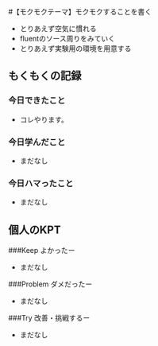 #【モクモクテーマ】モクモクすることを書く
* とりあえず空気に慣れる
* fluentのソース周りをみていく
* とりあえず実験用の環境を用意する

## もくもくの記録
### 今日できたこと
* コレやります。

### 今日学んだこと
* まだなし

### 今日ハマったこと
* まだなし

## 個人のKPT
###Keep よかったー
* まだなし

###Problem ダメだったー
* まだなし

###Try 改善・挑戦するー
* まだなし


